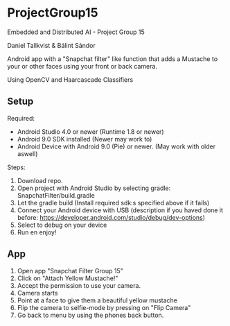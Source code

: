 # ProjectGroup15
Embedded and Distributed AI - Project Group 15

Daniel Tallkvist & Bálint Sándor

Android app with a "Snapchat filter" like function that adds a Mustache to your or other faces using your front or back camera.

Using OpenCV and Haarcascade Classifiers

Setup
------

Required:

* Android Studio 4.0 or newer (Runtime 1.8 or newer)
* Android 9.0 SDK installed (Newer may work to)
* Android Device with Android 9.0 (Pie) or newer. (May work with older aswell)

Steps:

1. Download repo.
2. Open project with Android Studio by selecting gradle: SnapchatFilter/build.gradle 
3. Let the gradle build (Install required sdk:s specified above if it fails)
4. Connect your Android device with USB (description if you haved done it before: https://developer.android.com/studio/debug/dev-options)
5. Select to debug on your device
6. Run en enjoy!

App
------

1. Open app "Snapchat Filter Group 15"
2. Click on "Attach Yellow Mustache!"
3. Accept the permission to use your camera.
4. Camera starts
5. Point at a face to give them a beautiful yellow mustache
6. Flip the camera to selfie-mode by pressing on "Flip Camera"
7. Go back to menu by using the phones back button.

